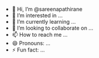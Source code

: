 - 👋 Hi, I’m @sareenapathirane
- 👀 I’m interested in ...
- 🌱 I’m currently learning ...
- 💞️ I’m looking to collaborate on ...
- 📫 How to reach me ...
- 😄 Pronouns: ...
- ⚡ Fun fact: ...

<!---
sareenapathirane/sareenapathirane is a ✨ special ✨ repository because its `README.md` (this file) appears on your GitHub profile.
You can click the Preview link to take a look at your changes.
--->
